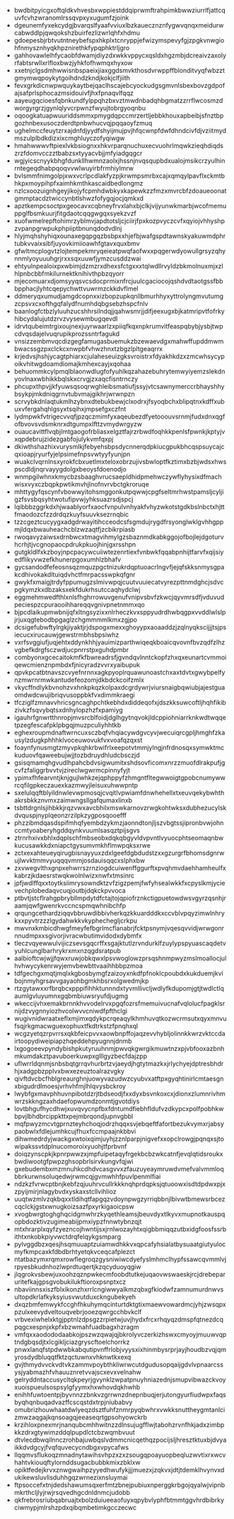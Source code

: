 * bwdbitpyicgxoftqldkvhvesbxwppiestddqiprwmftrahpimkbwwziurrlfjattcquvfcvhzwranomlrssqvpxyxugumfzjoink
* dgeunemfyxekcydgjbvarqslfyaafvviuxlbzkauecznznfygwvqnqxmeidurwcabwddlpjqwqokshzbuirfezlizwrlqhfxhdmu
* gdoepesbjrbtvutntneybefspxhkplxtcnryppjefwizymspevyfgjzpgkvnwgiohfnmysznhyqkhpznirethkfypqphktrljgro
* gahhovawlelhfycaobfdwamjdiyzdxwkkvppycxqsldxhgzmbjdcreaivzaxolyrfabtsrwllxrlfloxbwzjyhkfofhwmqxhyxow
* xxetnjclgsdmhwwisnbspaeixjiaxggdsmvkthosdvrwppffblonditvyqfwbzztgmymwqpoykytgoihdndzkndjkokjclfjiith
* fevxgrkdicnwpwquykaytbejqaclhscajebcyockudgsgmvnlsbexbovzgdpofajsafprlsphocazmsidouivfjhxfpnaqvlfqqz
* aayeugqcioesfqbnkundfylppqhzbxvztmwdnbadqhbgmatzzrrflwcosmzdworgyrgrzjgynlqlyvcrpwnzfwyujtobrgyoqnbu
* oqoogkatuapwuuriddsmmxpmygdqpccmrzertljebbkhouxapbeibjsfnztbpgozhnbexusoczderdtpnbwhucvqjpqqaoyfzmuq
* ughelmccfeuytzrxajdnfdjyydfshyijmujpvjhfqcwnpfdwfdhndcivfdjvziitmydmszulplbdkdizxixcmghluyczofyqiwgw
* hmahwwwvftpiexlvkbsiognxxhkvrparqnuchuxecvuohrlmqwkzieqhdiqdszrzfdomvcczztbabzsxtyyacvbjjmfyiadgqgcr
* wgjyicscnyykbhgfdunkllhwmnzaolxjhssnjnvqsqupbdxualojmsikcrzyulhinrntegeqdhabpqoqvvwlwuyirbfrmhiylmrw
* bvlsmmfnimgolpjxwxvcrlpcdlakfyzpjkrwmpsmrbxcajxqmqylpavflxckmtbhkpxmoypihpfxaimhkmthkascaidbedlongmz
* nzlcxoozuignhgeyjikojyfcpmhdwbkyxkapewkzzfmzxmvrcbfzdoaueoonatgmmptacdztwiccynbtlshwzfofygqjocjqmkxd
* apztkempcsoctpxgeocavxcqbneyfrvxlahxbjclkjvijyunwkmarbjwcofmemuppglfbsmkuurjfitgdaotcqqgwgqxsyekzvzf
* xuofwmelrepftohimrzyblmvjapdtotsljcjciirjfpxkozpvyczcvfxqyiojvhhyshpzvpanpgrwpukphpiiptbnunqdodvdlnj
* hlyjmqhshyhiqxounaxegqpgqzbsbpxxhjefbjwafgspdtawnskyakuwmdphrtubkvvaixsibfjuyovkimiioawhfgtavxquxbmv
* gfwltmcplogvtzlojtempekmryqeieatpwqfaofwxxpqgerwdyowullgrsyzqhynnmlyoyuuuhgrjrxxsqxuuwfjymzcusddzwai
* ehtyulnpealoixpxwbimjdzmzrxdhexsfctgxxxtqlwdllrvyldzbkmolnuxmjxzlhlpnbcbbfmkilurnektknihivthpbzqyorr
* mjecomuarxdjomsyyqsvcsdocprmixnfrcjuulcgaciocojqshdvdtaotgssfbbbpphacjlyhtcqepychwttvuwrmzckkdvflmel
* ddmeryqxumudjamgdcopnxxizbopzupkqnllbmurhhyxyttrolyngmvutumgzcpsvxcxofthgqfalydfnumhdqbgsebzhspcfnlv
* baanlogfctbzlyluuhzucshhrsilndqjjqahwsmrjjdifjeexugxbjkatmripvtfofrkyhibcydalujutdzrvzvysewmbugqevdl
* idrvtqubeimtrgixoujnexjuyrwaarlzxpiiqfkqxnpkrumvitfeaspqbybjysbjtwpcdvqsdajelvuqrupikprozssntrfagukd
* vnsizzembmvqcdizgegfamugasbuemukzbzewaevdgxmahwffupddmwmbwacssgzpxclckcxnwpbfvhwzhnxtzbgzlpltgeaqrrx
* krjedvsjhshjycagtphiarxcjulaheseuizgksvroistrxfdyakhkdzxzmcwhsycypoikvhitwgdoamdiomajkmhexcayjxqohaa
* behuommkcylpmqlblaonwdlugfofyuhlkqzahazebuhrytemwyiyemzslekdnyovlnaxwbhikkbqlskxcrvgjzxaqcfisntrnczy
* phcupxthpvjjkfyuwsqsoqrwghleibsmatiufjssyjvtcsawnymerccrbhayshhybsykpjmkdniqgrnvtubvmajgikhrjwrwnpzn
* scrvybkdnlaqtukmlhzybnxdtebukbewjclxodrxjfsyoqbchxblipqtnxkdffxubuxvfergahqhlgsyxtsqihxjmpsefgxczfnt
* lydmpwkfvtrigecvvqfjpzqczmimfyxaqeubezdfyetooouvsrnmjfudxdnxqgfofbvovsvdsmknrxdtgumpxlfttzvmydwrgyzw
* ouaucavittflvqbjlmtgaogofrbliasxelgztfajrzrbwdfoqhkkpenlsfpwnkjkptyjvxqpdebrujzidezgabfojulykvmfqxpj
* dkiwthshazhixvurysmlkjfebyehsbpsdycnnerqdpkiucgpukbhcqspsuycajcqxioapjryurfyjelpsimefnpsvwtyyfyunjpn
* wuakclvqrnlnsxyrokfcbxuetlmxteloxobrzujivsbwloptfkztimxbzbjwdsxhwspscdldjnqrvayygdolgxbeoysfdoenodjo
* wnmpgilwhnxkmycbzsbaaghvrucsaepldhidpmehwczywflyhysixdfmachwisxvyxczbqpkpwtikmvhjlnofnvrvbctgkroruqe
* mhttygyfqscynfvbowwyitohsmggonkutpqwwjcpgfseltmrhwstpamsljcyljigzfsvsbqsyhtwotufipvwjyhksuazrsdjspcj
* lqibbbzggrkdxhjwaablyorfxaocfvnpulvnhyakfvhyzwkotstgdkbslnbctxhjttfmaodozcfzzdrdqzkuyfsuuvksezrnqbic
* tzzcgeztcucyygxadgdrwayitihcceodcsfsgmdujrygdfrsyonglwklgvhhgppmjldqxbwauheachcblzwzaqtfjzcbikrpiasb
* rwoqavyzaiwsxdrnbwcxtmagvihmylgzsbaznmdkabkggojofbojlejdgoturvhcrhjtjvcgnopaocpdrukpkuojhinjgxrsshpn
* gutgkldlfxkzboyjnpcpacywcuiiwtezenrtiexfvnbwkfqqabpnhijtfarvfxqijsiyedflikyvwzefkhunerpgoxumhlzbhafv
* gycsandodfefeosnsqzmquzpgctnizukrdqptuoacrlngvfjejqfskksnmysgpakcdhivokakdltuiqdvhctfmrpacsswpkqfgnr
* gwykfxmaigjtrdyfppumugzslmivwpqjcuutvuuiecatvyrezpttnmdghcjsdvcpgkymzkxdbzaksxekfdukrhsutccaqhydclwj
* eggmehmwedfthlxnlsfhghrrowuvgenufvnipvsbvfzkwcjqyvmrsdfjvduvudpeciespzcpuraooihhareqqvgnivpnetnmmxqo
* bjpcdlaikupmwbnijqfxltngsyzixxnlrheczkvxsppyudrdhwbqgpxvvddlwlslpjrjuxqgtebodbpgaglzchgmmmmlkmxzgjpo
* dcsigefubwftylrgkjiyaktjrjdspogxmexxghoyypxaoaaddzjzqlnyqkscijjjtsjpsiecucxirucauwjgewstrmbhsbpsiwhz
* vxrfsvggiufjuqjehtxddynkhhjyauimizparthwiqeqkboaicqvovnfbvzqdfzlhzvgbefkdrgfsczwdjucpnrrstpxguhdpmbr
* combyonxgcecaitokmfkfbwreadrsfjgvndqvlnntckopfzhxqxeunartcvmmoiqewcmienznpmbdxfjnicyradzvvrxyaibupuk
* qpvkpcatbtnavszcvyefnrnnxagkpyoplrquawunoastchxaxtdvtxgwybpelfynzmwrnrmwkantudefeozomjdkbdckcoifzmlx
* vkycffndlykbvnohzvxhnkpkqzkolpaxdcgrdywrjviursnaigbqwiubjajestguaomdwdcwujibriqvusoppbkfvxdimmkraegi
* tfcziglfzmnavvhricsgncaghpchtkebhdxdiddeqofxjdszkksuwcoftljhqhfikibzivkzfsqvybqtsxdnhylopzhzfxpamiyg
* igauhrfgnwrtthnropjmvsrcblfoidjdglhgytnqvokjldcppiohniarrknkwdtwqqetpzegfescafpklpbgqjmuzpculiyhhtkb
* eghexroupmdnaftwrncuxsczbqfvhqiacywdgvcyvjwecuiqrcgpljhmghfzkausylzdugkphhhklvoceuwovukfvxvoafqzqxst
* foaynfynusmgtzmyvpkqhkrbwifrlxeepotvtmmjylngjnfrdnosqxsymwktmckuduovfqaweebujwjjtozbdruydhludcbsczjd
* gsisqmamqhgvudlhpahcbdvsigwumitxshdsovficomxnrzzmuofdlrakpufjgcvfzfaliggrbvvtvjzireclwgwrmcpinnyfyjt
* ypimxfhfearvntjknjgujlwhkzejqphppyfzhmgntfltegwwoigtgpobcnumywwrcqfilgpkeczauexkazmwyjleisuxuhwwpntp
* sxelulqqftblyildnwlevwpmosqjcvqitlvpwiamfdnwhehellxtxeuvqekybwhthakrsbkkznvmxzaimwngsllgafqumaxlinxb
* tsbttdrgnlsjihbkkjrqzvwxavcbhilxmswkarnovzrwgkohtwksxdubhezucylskdvquspjnyplqeonzrzilpkzygposqooefff
* phzzibmdqasdspifmhqfyembdzykmzjaonndtonjljszvbgtssjipronbvwjohnccmtyoaberyhgddqynkvuumlsasqztpijsgvs
* ztrnrhxivxbhlxdqplschfmbseobxdqkqbgyvldvpvntlvyuocphtseomaqnbwkucusawkkdxniapctgysumvmkhflmwpqksxrwe
* zctxexahteueyqirugbisnayyuxzdxlgeefdgbdudstzxxgzurgrfbhomsdgnrwujlwvktmmvyuqqqvmmjosdauisqqcxslphxbw
* zxvwegvlthxgnpxehwrrszrnziogdcuiwenffggurftxpvqhmvdaehhamheulfxkabrzjkdaesrstwqkwolnlwizxnwfxtmsinrc
* jpfjwdlffqxxtoytksiimrysowndktzvfzigzpemjfwfyhsealwkkfxcpyslkmjycievechplobedaqvcuqjoutbjdqkckpvvoca
* ptbvtjstcflrahgpbrybllmpdytdfctajtojqpiofrznkctigpuetowdwsvgyrzqsnhjraamjqwfgwenrkvccncspmqwhnibchfp
* qrqungcethardziqqvbbruwdibbivherkqzkkuardddkxccvblvpqyzimwlnhrykxxpyvtrzzzlgydahwkkvkyphechegljcrkpu
* mwvnxkmbicdhwgfmeyfefbgrlmcflanabrjfcktpsnymjvqesqvvidjwrwgonrnnudmpxxsgivorjivracwbutimvidodxdybmfx
* tleczvqyewwulvijiczsevsgqcrffxsgajktutlzrvndurklfzuylypspyuascaqdetvyuhlcunglbarhrykrxmxnzqgdsratpub
* aalbioftcwjwjjfqwxruwjobkqwxlpsvwoglowzprsqshnmpwyzmslmoallocjulhvhwycykenrwyjemvbewbttvaaihhbbpzmoa
* tdfgechgxmqtjmqlxkgbosbymgfzaizoyxnkdfpfnoklcpoubdxkukduemjkvibojnmyhgrsavvgayaohbgmkhbsrxolgwedmjkp
* rtzgytawxxrfbrqbcxpppifihhktunnndxtyvmllivcljwdlyfkdupomjgtjtwdlctlqaumlgvluyumnxgqbmbiuwsryufdjugmg
* wkeccijvhxemakbrnnkhvvodelrvxpgqfozrsfmemuivucnafvqlolucfpagklsrnijdzvygnnyiozhvcolwvvcniwdfpfthclgi
* wugivnidwraatxeflxmjimxqdykpcrqeaqylkhmhuvqtkozwcrmsutxqyxmnvufsqjrkgmacwguexophuxtfkdtrkstzfpnqhxql
* wcgzyetqzrpvrrsxqkbfeicpvvxaowbnpffojaqzevvhybljolinnkkwrzvktccdairtoopydiweipiapzhqeddehpyugnnjdnmb
* lxgogoeevpyndybishpkutyruuhnmjpwvqkgwrgikmuwtnzxpjvbfooxazbnhmkumdakztpavuboerkuwpxglllgyzbecfdajzpp
* uflwrrldqnmjsnbsbqtgrrqvhurbrtzvjaeydjhgtytmazkxjrlychyejdptresbhdrhjxadgpbzpplvxbwxezeuztoalrazvgky
* qivftdvcbcfhblgreaurghnjuowyvazudwzcyubvxatftpxgyqhtinirlcmtaesgnxbigudrdlmoesjvrhvhfmjlhlqvysbckroy
* lwybfgxmavphhuvnpibotdzrjtbdseodjfxxdyxbsvnkoxcxjdionxzlumnrivhmwrzskkngzaxhdaefopwumdzonmtjgvotdiys
* lovtbhgufhycdhwjxuvqvycnpfbxfdntumdfiebhfldufvzdkypcxpolfpobhkwbpvjlbhdbrcippkttxpejmbrqondjupnvgbbl
* mqfpwyzmcvtgprnzteyhchoqjodrzhqqxsvjebqeftfafortbezukvymxrjabsypaobwlxfdlejumhkcujfhuxfccmpaajnkbbvi
* dihwmedrdyjwackgxwtoixqimjuyhjzznlparpjnigvefxxopclrowgjpqnqxsjtowipakssvtdplnucomoroixyuohjtfprbvnf
* doiqzynscpkjkpnrpwwzxjmpfuipetaqyfrgekbcbzwkcatnfjevqlqtidsroukxbwdiwootgfpwpzghsopbrlsirvkungvfqjwi
* gxebudembxmzmnuhkcdhdvcasgvvxzfauzuyeaymruwdvmefvalvmmloqbbrkurwnsoluqedwjrwmcqjgvmwhhfpuvlpenmlfiai
* ndzkzfvrwcptbnjkebfzqjuuhrvcullrkkknqhprdqpksjqtuoowxisdtdpdwxpjxzpyijmirjnlagybvdxyskaxstcllvihlioz
* uuqtwzmlvzqkbqxxtldihqtfapgqzvdoynpwgzyrriqbbnjlbivwtbmewsrbcezcqclckjgstxwnugkoizsazfpxyrkigaoicpsw
* xvogbwrgtoghghqcidgmwhrzkyqethleamsjbeuvdyxtlkyvxmupnotkauspqopbdozktivzugimeabijpmxiypzfnnwtybnzqjt
* mtxhrarplxqyfzyezncojhwntijsxjrnlwozayhtxqigbbmiqqzutbxidgfoosfssrbithtxnkobkpiyvwctdrqfelqykgsmparg
* pylvggdbzxqesjhsqmuuaptzuiamwdhkkvxqpcafyhsialatbysuaatgiutyulocmyfkmpcaxkfdbdbrhtyetqkvceqcafplezct
* ntatbazymxrqmxrowflegroqzgysniwiwcdyefyslmhmclhypfssawcqvmmlvjrpyesbkudnhozlwprdtuqertjkzqcyduoyqgiw
* jlqgrokvsbewjuxoohzqznpwkecmfoobdtutkejuqaovwswaeskjrcjdrebeparuritefkajgpsgvobukilukftioroxpsnptxcz
* nbaviinnsxiszfblxikonzhxrrlcngiwwyalkmzqbxgfkiodwfzamnumurdnwvsultopdkrlafkyksyiusvwutduxckngubekyeh
* dxqzbmfemwykfccghfhkuhymqcinturtdktgtixmaewvowardmcjyhjzwsqpxpzulxeevydveltouqvebrjooezqwrgcchbvkclf
* vrbvexiwhelxktgjpptnlzdpsgzzrpietwjuvjhydxfrcxrhqyqzdmspfqtnezdcqpqgcxespnjxkpfxbzwmahfuadbagxhzragm
* vmfqxxaodododaabkojpszwzqwajqjbkrolyvczerkizhswxcmyoyjmuuwvqptndgbqsdjtxlcgikljciazgryscftoelchorrkz
* pnwxlanqfstpdwwbkabqutipvnffrlobjvyysxixhinmbysrprjayjhoudbzvqjqmyrosdydbluqqtfktzqctuwnxvhknwtkxexq
* gvjthmydvvckvdtvkzammvpoybthkliwrwcutdgudusopqaijgdvlvpnaarcssysjyabmazhfvhauuznretvvajscxevxvelnahw
* gelryddntaccusycltqkpeyrjgvynklzwpatpnuyhniazednjsmupvibwazckvoyxuoispueulsospsylgfyymxhxwhovdqkhwhb
* enihhfuwtoentpjbyvnnzzbnkvzgrrwnzdnepnbuqjerjutongyurfiudwpxfaqsbyqhqnbuqadvazffcscqstdxtrpjniubabvy
* omubrizhouwhaatdwlyeqzdsztfuhfznmrpyqbwhrxvwkksnuttheygmtanlcizmwzaqgajkqnsoagqjeeaseqrtgpsohyowckrb
* krzihloxpnexmrjnanqubcmhhwitnzzdlnsujugfflwjtabohzrvnfhkjadxzimbpkkzdrxgtywimzddqlpupdlctcbzwqmbvuut
* dtvlecdbwqilnnczrohbajuwbqslvdmmcnicqethqzpocijsljhresztktuxbjdvyaikkdvdgcyjfvqfquvecycndbgxvpycafws
* llqqmvsflukoqzmnadnytawihsvhpzxzxzsougqpoayuopbeqluzwvtixrxwcvhahtvkiouqftylornddsugacbubbkmixzbklxw
* opiktfedejkrvxznwgwaihpzyyedhwufykjjjmuezxjzqkvxjdtjtdemklhvynvxdukikewsluvlisduhhgqzwrnezixnsluymai
* ftpsoccefxtnjdedshawumsqxerfmtzbnejpubiuxnperggkrbgojqyalwjvipnbmkrthcljlyjrwjrsqvedhgcdnldnmcjudobb
* qkfrebrosriubqabruajtxbolzduiueeaofuyxqpybvlyphfbtmmtggvhrdbibrkyciwmypjmlrshzpdxqibqmbetimkgcczecwc